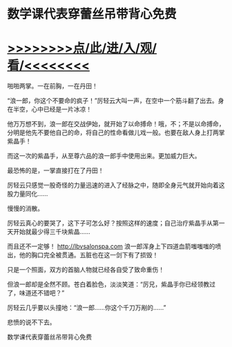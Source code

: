 # 数学课代表穿蕾丝吊带背心免费

# <a href="https://github.com/aihcr/keda/issues/1">>>>>>>>>点/此/进/入/观/看/<<<<<<<<</a>


啪啪两掌。一在前胸，一在丹田！

“浪一郎，你这个不要命的疯子！”厉轻云大叫一声，在空中一个筋斗翻了出去。身在半空，心中已经是一片冰凉！

他万万想不到，浪一郎在交战伊始，就开始了以命搏命！哦，不；不是以命搏命，分明是他先不要他自己的命，将自己的性命看做儿戏一般。也要在敌人身上打两掌紫晶手！

而这一次的紫晶手，从至尊六品的浪一郎手中使用出来。更加威力巨大。

最恐怖的是，一掌直接打在了丹田！

厉轻云只感觉一股奇怪的力量迅速的进入了经脉之中，随即全身元气就开始向着这股力量同化……

慢慢的消散。

厉轻云真心的要哭了，这下子可怎么好？按照这样的速度；自己治疗紫晶手从第一天开始就最少得三千块紫晶……

而且还不一定够！
http://lbvsalonspa.com
浪一郎浑身上下四道血箭嗤嗤嗤的喷出，他的胸口完全被贯通。五脏也在这一剑下有了损毁！

只是一个照面，双方的首脑人物就已经各自受了致命重伤！

但浪一郎却是全然不顾。苍白着脸色，淡淡笑道：“厉兄，紫晶手你已经领教过了，味道还不错吧？”

厉轻云几乎要以头撞地：“浪一郎……你这个千刀万剐的……”

悲愤的说不下去。

数学课代表穿蕾丝吊带背心免费
